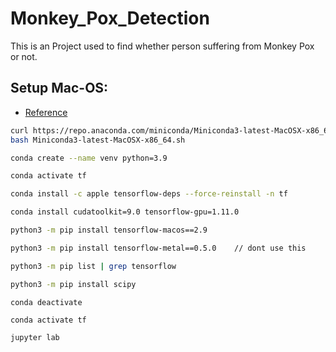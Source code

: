 # Monkey_Pox_Detection
This is an Project used to find whether person suffering from Monkey Pox or not.

## Setup Mac-OS:

 - [Reference](https://medium.com/@jarondlk/installing-tensorflow-metal-on-apple-silicon-macos-with-miniconda-f43121fe3054)

```bash
curl https://repo.anaconda.com/miniconda/Miniconda3-latest-MacOSX-x86_64.sh -o Miniconda3-latest-MacOSX-x86_64.sh
bash Miniconda3-latest-MacOSX-x86_64.sh

conda create --name venv python=3.9

conda activate tf

conda install -c apple tensorflow-deps --force-reinstall -n tf

conda install cudatoolkit=9.0 tensorflow-gpu=1.11.0

python3 -m pip install tensorflow-macos==2.9

python3 -m pip install tensorflow-metal==0.5.0    // dont use this

python3 -m pip list | grep tensorflow

python3 -m pip install scipy

conda deactivate
```

```
conda activate tf

jupyter lab
```

